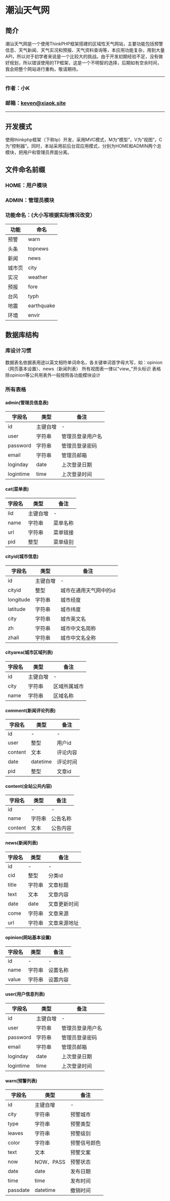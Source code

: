 ﻿潮汕天气网
======
## 简介
潮汕天气网是一个使用ThinkPHP框架搭建的区域性天气网站，主要功能包括预警信息、天气新闻、天气实况和预报、天气资料查询等，本应用功能复杂，用到大量API，所以对于初学者来说是一个比较大的挑战。由于开发初期经验不足，没有做好规划，所以错误使用的TP框架，这是一个不明智的选择，后期如有空余时间，我会把整个网站进行重构，敬请期待。
***
### 作者：小K
### 邮箱：keven@xiaok.site
***
## 开发模式
使用thinkphp框架（下称tp）开发，采用MVC模式，M为“模型”，V为“视图”，C为“控制器”。同时，本站采用前后台双应用模式，分别为HOME和ADMIN两个总模块，把用户和管理员界面分离。
## 文件命名前缀
### HOME：用户模块
### ADMIN：管理员模块
### 功能命名：(大小写根据实际情况改变）
功能 | 命名
--- | ---
预警 | warn
头条 | topnews
新闻 | news
城市页 | city
实况 | weather
预报 | fore
台风 | typh
地震 | earthquake
环境 | envir
## 数据库结构
### 库设计习惯
数据表名依据表用途以英文相符单词命名，各关键单词首字母大写，如：opinion（网页基本设置）、news（新闻列表）
所有视图表一律以"view_"开头标识
表格除opinion等公共用表外一般按照各功能模块设计
### 所有表格
#### admin(管理员信息表)
字段名 | 类型 | 备注
--- | --- | ---
id | 主键自增 | -
user | 字符串 | 管理员登录用户名
password | 字符串 | 管理员登录密码
email | 字符串 | 管理员邮箱
loginday | date | 上次登录日期
logintime | time | 上次登录时间
#### cat(菜单表)
字段名 | 类型 | 备注
--- | --- | ---
lid | 主键自增 | -
name | 字符串 | 菜单名称
url | 字符串 | 菜单链接
pid | 整型 | 菜单级别
#### cityid(城市信息)
字段名 | 类型 | 备注
--- | --- | ---
id | 主键自增 | -
cityid | 整型 | 城市在通用天气网中的id
longitude | 字符串 | 城市经度
latitude | 字符串 | 城市纬度
city | 字符串 | 城市英文名
zh | 字符串 | 城市中文名简称
zhall | 字符串 | 城市中文名全称
#### cityarea(城市区域列表)
字段名 | 类型 | 备注
--- | --- | ---
id | 主键自增 | -
city | 字符串 | 区域所属城市
name | 字符串 | 区域名称
#### comment(新闻评论列表)
字段名 | 类型 | 备注
--- | --- | ---
id | - | -
user | 整型 | 用户id
content | 文本 | 评论内容
date | datetime | 评论时间
pid | 整型 | 文章id
#### content(全站公共内容)
字段名 | 类型 | 备注
--- | --- | ---
id | - | -
name | 字符串 | 公告名称
content | 文本 | 公告内容
#### news(新闻列表)
字段名 | 类型 | 备注
--- | --- | ---
id | - | -
cid | 整型 | 分类id
title | 字符串 | 文章标题
text | 文本 | 文章内容
date | date | 文章更新时间
come | 字符串 | 文章来源
url | 字符串 | 文章来源地址
#### opinion(网站基本设置)
字段名 | 类型 | 备注
--- | --- | ---
id | - | -
name | 字符串 | 设置名称
value | 字符串 | 设置内容
#### user(用户信息列表)
字段名 | 类型 | 备注
--- | --- | ---
id | 主键自增 | -
user | 字符串 | 管理员登录用户名
password | 字符串 | 管理员登录密码
email | 字符串 | 管理员邮箱
loginday | date | 上次登录日期
logintime | time | 上次登录时间
#### warn(预警列表)
字段名 | 类型 | 备注
--- | --- | ---
id | 主键自增 | -
city | 字符串 | 预警城市
type | 字符串 | 预警类型
leaves | 字符串 | 预警级别
color | 字符串 | 预警信号颜色
text | 文本 | 预警文案
now | NOW、PASS | 预警状态
date | date | 发布日期
time | time | 发布时间
passdate | datetime | 撤销时间